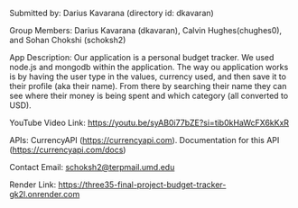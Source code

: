 Submitted by: Darius Kavarana (directory id: dkavaran)

Group Members: Darius Kavarana (dkavaran), Calvin Hughes(chughes0), and Sohan Chokshi (schoksh2)

App Description: Our application is a personal budget tracker. We used node.js and mongodb within the application. The way ou application works is by having the user type in the values, currency used, and then save it to their profile (aka their name). From there by searching their name they can see where their money is being spent and which category (all converted to USD).

YouTube Video Link: https://youtu.be/syAB0i77bZE?si=tib0kHaWcFX6kKxR

APIs: CurrencyAPI (https://currencyapi.com). Documentation for this API (https://currencyapi.com/docs)

Contact Email: schoksh2@terpmail.umd.edu

Render Link: https://three35-final-project-budget-tracker-gk2l.onrender.com
